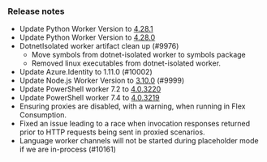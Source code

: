 ### Release notes

<!-- Please add your release notes in the following format:
- My change description (#PR)
-->
- Update Python Worker Version to [4.28.1](https://github.com/Azure/azure-functions-python-worker/releases/tag/4.28.1)
- Update Python Worker Version to [4.28.0](https://github.com/Azure/azure-functions-python-worker/releases/tag/4.28.0)
- DotnetIsolated worker artifact clean up (#9976)
  - Move symbols from dotnet-isolated worker to symbols package
  - Removed linux executables from dotnet-isolated worker.
- Update Azure.Identity to 1.11.0 (#10002)
- Update Node.js Worker Version to [3.10.0](https://github.com/Azure/azure-functions-nodejs-worker/releases/tag/v3.10.0) (#9999)
- Update PowerShell worker 7.2 to [4.0.3220](https://github.com/Azure/azure-functions-powershell-worker/releases/tag/v4.0.3220)
- Update PowerShell worker 7.4 to [4.0.3219](https://github.com/Azure/azure-functions-powershell-worker/releases/tag/v4.0.3219)
- Ensuring proxies are disabled, with a warning, when running in Flex Consumption. 
- Fixed an issue leading to a race when invocation responses returned prior to HTTP requests being sent in proxied scenarios.
- Language worker channels will not be started during placeholder mode if we are in-process (#10161)